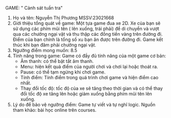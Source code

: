 GAME: " Cảnh sát tuần tra" 
1. Họ và tên: Nguyễn Thị Phương
   MSSV:23021668
2. Giới thiệu tổng quát về game:
   Một tựa game đua xe 2D. Xe của bạn sẽ sử dụng các phím mũi tên ( lên xuống, trái phải) để di chuyển và vượt qua các chướng ngại vật và thu thập các đồng tiền vàng trên đường đi. Điểm của bạn chính là tổng số xu bạn ăn được trên đường đi. Game kết thúc khi bạn đâm phải chướng ngại vật.
3. Ngưỡng điểm mong muốn: 8.5
4. Tính năng trong game:
   Game có đầy đủ tính năng của một game cơ bản:
   - Âm thanh: có thể bật tắt âm thanh.
   - Menu: hiện kết quả điểm của người chơi và chơi lại hoặc thoát ra.
   - Pause: có thể tạm ngừng khi chơi game.
   - Tính điểm: Tính điểm trong quá trình chơi game và hiện điểm cao nhất.
   - Thay đổi tốc độ: tốc độ của xe sẽ tăng theo thời gian và có thể thay đổi tốc độ xe tăng lên hoặc giảm xuống bằng phím mũi tên lên xuống.
5. Lý do để bảo vệ ngưỡng điểm:
   Game tự viết và tự nghĩ logic.
   Nguồn tham khảo: bài học online trên courses.
